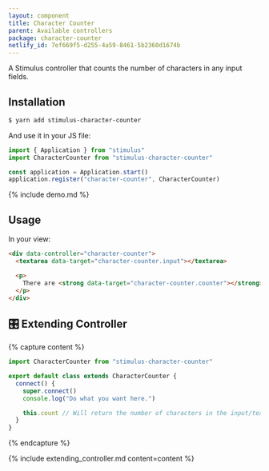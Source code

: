 ```yaml
---
layout: component
title: Character Counter
parent: Available controllers
package: character-counter
netlify_id: 7ef669f5-d255-4a59-8461-5b2360d1674b
---
```


A Stimulus controller that counts the number of characters in any input fields.

## Installation

```bash
$ yarn add stimulus-character-counter
```

And use it in your JS file:
```js
import { Application } from "stimulus"
import CharacterCounter from "stimulus-character-counter"

const application = Application.start()
application.register("character-counter", CharacterCounter)
```

{% include demo.md %}

## Usage

In your view:
```html
<div data-controller="character-counter">
  <textarea data-target="character-counter.input"></textarea>

  <p>
    There are <strong data-target="character-counter.counter"></strong> characters in this textarea.
  </p>
</div>
```

## 🎛 Extending Controller

{% capture content %}
```js
import CharacterCounter from "stimulus-character-counter"

export default class extends CharacterCounter {
  connect() {
    super.connect()
    console.log("Do what you want here.")

    this.count // Will return the number of characters in the input/texterea.
  }
}
```
{% endcapture %}

{% include extending_controller.md content=content %}
